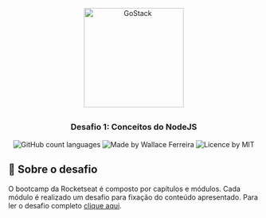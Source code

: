<p align="center">
  <img alt="GoStack" src="https://rocketseat-cdn.s3-sa-east-1.amazonaws.com/bootcamp-header.png" width="200px" />
</p>

##

<h3 align="center">
  Desafio 1: Conceitos do NodeJS
</h3>

<p align="center">
  <img alt="GitHub count languages" src="https://img.shields.io/badge/languages-1-green" />
  <img alt="Made by Wallace Ferreira" src="https://img.shields.io/badge/made%20by-Wallace%20Ferreira-green" />
  <img alt="Licence by MIT" src="https://img.shields.io/badge/license-MIT-green" />
</p>

## :rocket: Sobre o desafio
O bootcamp da Rocketseat é composto por capítulos e módulos. Cada módulo é realizado um desafio para fixação do conteúdo apresentado. Para ler o desafio completo [clique aqui](https://github.com/Rocketseat/bootcamp-gostack-desafio-01).

